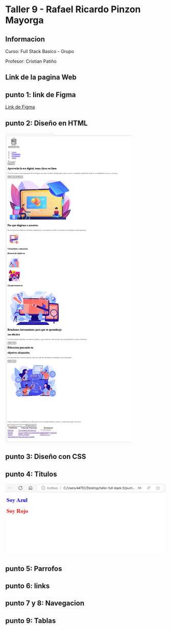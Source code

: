 <h1>Taller 9 - Rafael Ricardo Pinzon Mayorga</h1>

<h2>Informacion</h2>
<p>Curso: Full Stack Basico - Grupo</p> 
<p>Profesor: Cristian Patiño </p>

<h2>Link de la pagina Web</h2>


<h2>punto 1: link de Figma</h2>
<a href="https://www.figma.com/file/0zJZSrAl7abzaQrV1LfJUg/Rafael-Ricardo-Pinzon?type=design&node-id=0%3A1&mode=design&t=WQGNgze1it6hbqWW-1">Link de Figma</a>

<h2>punto 2: Diseño en HTML</h2>
<img src="./public/images/Punto-2.png" alt="punto 2">

<h2>punto 3: Diseño con CSS</h2>

<h2>punto 4: Titulos</h2>
<img src="./public/images/punto-4.png" alt="punto 4"> 

<h2>punto 5: Parrofos </h2>

<h2>punto 6: links </h2>

<h2>punto 7 y 8: Navegacion</h2>

<h2>punto 9: Tablas</h2>

